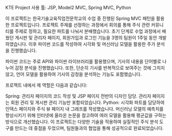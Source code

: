 KTE Project
사용 툴: JSP, Model2 MVC, Spring MVC, Python

이 프로젝트는 한국기술교육직업전문학교의 수업 중 진행된 Spring MVC 패턴을 활용한 프로젝트입니다. 프로젝트 주제를 선정하는 과정에서 회의를 통해 주식 관련 커뮤니티를 주제로 정하고, 필요한 파트를 나눠서 분배했습니다. 초기 단계로 수업 과정에서 배웠던 게시판 및 관리자 페이지, 회원가입과 로그인 기능을 3명의 팀원이 1주일 동안 개발하였습니다. 이후 파이썬 코드를 작성하여 시각화 및 머신러닝 모델을 활용한 주가 분석을 진행했습니다.

파이썬 코드는 주로 API와 파이썬 라이브러리를 활용했으며, 기사의 내용을 단어별로 나누어 감정 분석을 진행했습니다. 또한, 단순히 기사를 반복적으로 보여주는 것에 그치지 않고, 언어 모델을 활용하여 기사의 감정을 분석하는 기능도 포함했습니다.

프로젝트 내에서 제 역할은 다음과 같습니다:

Spring: 관리자 페이지의 코드 작성 및 JSP 페이지 전반의 디자인 담당. 관리자 페이지는 회원 관리 및 게시판 관리 기능만 포함되었습니다.
Python: 시각화 파트를 담당하여 인덱스 페이지와 주식 뷰 페이지 내 그래프를 작성했습니다. 머신러닝 모델의 예측치를 향상시키기 위해 인터넷에 올라온 논문을 참고하여 여러 모델을 활용해 평균값을 구하는 방식으로 개선했습니다.
이 프로젝트는 다양한 기술을 적용하여 실질적인 주식 분석 도구를 만드는 데 중점을 두었으며, 팀원들과의 협업을 통해 성공적으로 완료되었습니다.

